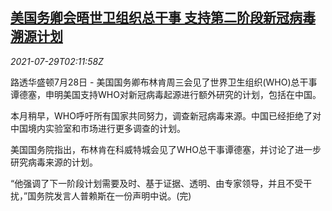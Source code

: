 <!--1627525863000-->
[美国务卿会晤世卫组织总干事 支持第二阶段新冠病毒溯源计划](https://cn.reuters.com/article/us-blinken-who-covid-0729-idCNKBS2EZ05W)
------

<div><i>2021-07-29T02:11:58Z</i></div><p>路透华盛顿7月28日 - 美国国务卿布林肯周三会见了世界卫生组织(WHO)总干事谭德塞，申明美国支持WHO对新冠病毒起源进行额外研究的计划，包括在中国。</p><p>本月稍早，WHO呼吁所有国家共同努力，调查新冠病毒来源。中国已经拒绝了对中国境内实验室和市场进行更多调查的计划。</p><p>美国国务院指出，布林肯在科威特城会见了WHO总干事谭德塞，并讨论了进一步研究病毒来源的计划。</p><p>“他强调了下一阶段计划需要及时、基于证据、透明、由专家领导，并且不受干扰，”国务院发言人普赖斯在一份声明中说。(完)</p>
